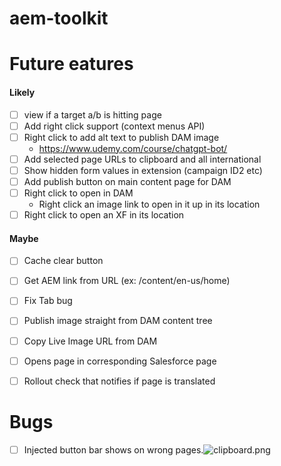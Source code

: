 # aem-toolkit
# Future eatures
#### Likely
* [ ] view if a target a/b is hitting page
* [ ] Add right click support (context menus API)
* [ ] Right click to add alt text to publish DAM image
  * https://www.udemy.com/course/chatgpt-bot/
* [ ] Add selected page URLs to clipboard and all international 
* [ ] Show hidden form values in extension (campaign ID2 etc)
* [ ] Add publish button on main content page for DAM
* [ ] Right click to open in DAM
  * Right click an image link to open in it up in its location
* [ ] Right click to open an XF in its location

#### Maybe
* [ ] Cache clear button 
* [ ] Get AEM link from URL (ex: /content/en-us/home)
* [ ] Fix Tab bug
* [ ] Publish image straight from DAM content tree
* [ ] Copy Live Image URL from DAM
* [ ] Opens page in corresponding Salesforce page
* [ ] Rollout check that notifies if page is translated




# Bugs
* [ ] Injected button bar shows on wrong pages.![clipboard.png](inkdrop://file:xiR_gT1cF)


